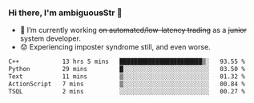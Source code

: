 ### Hi there, I'm ambiguou~~s~~Str 👋

<!--
**ambiguoustexture/ambiguoustexture** is a ✨ _special_ ✨ repository because its `README.md` (this file) appears on your GitHub profile.

Here are some ideas to get you started:
-->
- 🔭 I’m currently working ~~on automated/low-latency trading~~ as a ~~junior~~ system developer.
- :worried: Experiencing imposter syndrome still, and even worse.

<!--START_SECTION:waka-->

```txt
C++            13 hrs 5 mins   ███████████████████████▒░   93.55 %
Python         29 mins         █░░░░░░░░░░░░░░░░░░░░░░░░   03.50 %
Text           11 mins         ▒░░░░░░░░░░░░░░░░░░░░░░░░   01.32 %
ActionScript   7 mins          ▒░░░░░░░░░░░░░░░░░░░░░░░░   00.84 %
TSQL           2 mins          ░░░░░░░░░░░░░░░░░░░░░░░░░   00.27 %
```

<!--END_SECTION:waka-->
